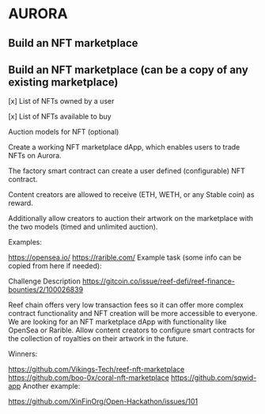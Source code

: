 # AURORA
## Build an NFT marketplace
## Build an NFT marketplace (can be a copy of any existing marketplace)

 [x] List of NFTs owned by a user 

 [x] List of NFTs available to buy

 Auction models for NFT (optional)

 Create a working NFT marketplace dApp, which enables users to trade NFTs on Aurora. 
 
 The factory smart contract can create a user defined (configurable) NFT contract. 
 
 Content creators are allowed to receive (ETH, WETH, or any Stable coin) as reward. 
 
 Additionally allow creators to auction their artwork on the marketplace with the two models (timed and unlimited auction).

Examples:

 

https://opensea.io/ 
https://rarible.com/
Example task (some info can be copied from here if needed): 

Challenge Description https://gitcoin.co/issue/reef-defi/reef-finance-bounties/2/100026839

Reef chain offers very low transaction fees so it can offer more complex contract functionality and NFT creation will be more accessible to everyone. We are looking for an NFT marketplace dApp with functionality like OpenSea or Rarible. Allow content creators to configure smart contracts for the collection of royalties on their artwork in the future.

Winners:

https://github.com/Vikings-Tech/reef-nft-marketplace
https://github.com/boo-0x/coral-nft-marketplace
https://github.com/sqwid-app
Another example:

https://github.com/XinFinOrg/Open-Hackathon/issues/101